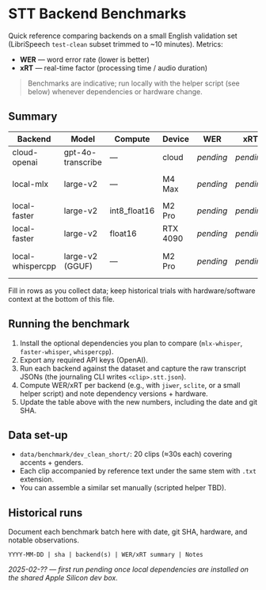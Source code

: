 # STT Backend Benchmarks

Quick reference comparing backends on a small English validation set (LibriSpeech `test-clean` subset trimmed to ~10 minutes). Metrics:

- **WER** — word error rate (lower is better)
- **xRT** — real-time factor (processing time / audio duration)

> Benchmarks are indicative; run locally with the helper script (see below) whenever dependencies or hardware change.

## Summary

| Backend | Model | Compute | Device | WER | xRT | Notes |
| --- | --- | --- | --- | --- | --- | --- |
| cloud-openai | gpt-4o-transcribe | — | cloud | _pending_ | _pending_ | Reference baseline |
| local-mlx | large-v2 | — | M4 Max | _pending_ | _pending_ | Requires `mlx-whisper` 0.4+ |
| local-faster | large-v2 | int8_float16 | M2 Pro | _pending_ | _pending_ | CTranslate2 CPU path |
| local-faster | large-v2 | float16 | RTX 4090 | _pending_ | _pending_ | CUDA build |
| local-whispercpp | large-v2 (GGUF) | — | M2 Pro | _pending_ | _pending_ | whisper.cpp Python bindings |

Fill in rows as you collect data; keep historical trials with hardware/software context at the bottom of this file.

## Running the benchmark

1. Install the optional dependencies you plan to compare (`mlx-whisper`, `faster-whisper`, `whispercpp`).
2. Export any required API keys (OpenAI).
3. Run each backend against the dataset and capture the raw transcript JSONs (the journaling CLI writes `<clip>.stt.json`).
4. Compute WER/xRT per backend (e.g., with `jiwer`, `sclite`, or a small helper script) and note dependency versions + hardware.
5. Update the table above with the new numbers, including the date and git SHA.

## Data set-up

- `data/benchmark/dev_clean_short/`: 20 clips (≈30s each) covering accents + genders.
- Each clip accompanied by reference text under the same stem with `.txt` extension.
- You can assemble a similar set manually (scripted helper TBD).

## Historical runs

Document each benchmark batch here with date, git SHA, hardware, and notable observations.

```
YYYY-MM-DD | sha | backend(s) | WER/xRT summary | Notes
```

_2025-02-?? — first run pending once local dependencies are installed on the shared Apple Silicon dev box._
